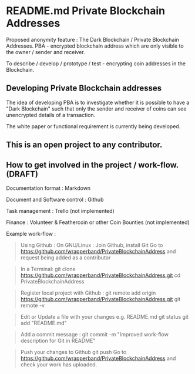 README.md
Private Blockchain Addresses
============================
Proposed anonymity feature : The Dark Blockchain / Private Blockchain Addresses. 
PBA - encrypted blockchain address which are only visible to the owner / sender and receiver.

To describe / develop / prototype / test - encrypting coin addresses in the Blockchain.

Developing Private Blockchain addresses
---------------------------------------
The idea of developing PBA is to investigate whether it is possible to have a "Dark Blockchain" such that only the sender and receiver of coins can see unencrypted details of a transaction.

The white paper or functional requirement is currently being developed.

This is an open project to any contributor.
-------------------------------------------

How to get involved in the project / work-flow. (DRAFT)
-------------------------------------------------------

Documentation format : Markdown

Document and Software control : Github 

Task management : Trello (not implemented)

Finance : Volunteer & Feathercoin or other Coin Bounties (not implemented)

Example work-flow :
> Using Github : On GNU/Linux :
  Join Github, install Git
  Go to https://github.com/wrapperband/PrivateBlockchainAddress and request being added as a contributor

> In a Terminal:
  git clone https://github.com/wrapperband/PrivateBlockchainAddress.git
  cd PrivateBlockchainAddress

> Register local project with Github :
  git remote add origin https://github.com/wrapperband/PrivateBlockchainAddress.git
  git remote -v

> Edit or Update a file with your changes e.g. README.md
  git status
  git add "README.md"

> Add a commit message :
  git commit -m "Improved work-flow description for Git in README"

> Push your changes to Github
  git push
  Go to https://github.com/wrapperband/PrivateBlockchainAddress and check your work has uploaded.
